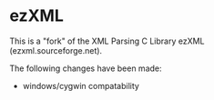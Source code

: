 # ezXML

This is a "fork" of the XML Parsing C Library ezXML (ezxml.sourceforge.net).

The following changes have been made:
 - windows/cygwin compatability
